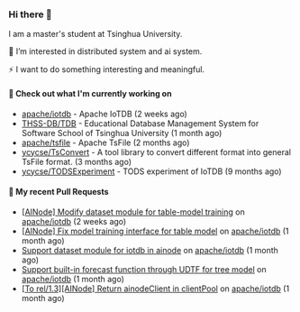 ### Hi there 👋
I am a master's student at Tsinghua University.

🌱 I’m interested in distributed system and ai system.

⚡ I want to do something interesting and meaningful.

#### 🤖 Check out what I'm currently working on

- [apache/iotdb](https://github.com/apache/iotdb) - Apache IoTDB (2 weeks ago)
- [THSS-DB/TDB](https://github.com/THSS-DB/TDB) - Educational Database Management System for Software School of Tsinghua University (1 month ago)
- [apache/tsfile](https://github.com/apache/tsfile) - Apache TsFile (2 months ago)
- [ycycse/TsConvert](https://github.com/ycycse/TsConvert) - A tool library to convert different format into general TsFile format. (3 months ago)
- [ycycse/TODSExperiment](https://github.com/ycycse/TODSExperiment) - TODS experiment of IoTDB (9 months ago)

#### 🔨 My recent Pull Requests

- [[AINode] Modify dataset module for table-model training](https://github.com/apache/iotdb/pull/15816) on [apache/iotdb](https://github.com/apache/iotdb) (2 weeks ago)
- [[AINode] Fix model training interface for table model](https://github.com/apache/iotdb/pull/15708) on [apache/iotdb](https://github.com/apache/iotdb) (1 month ago)
- [Support dataset module for iotdb in ainode](https://github.com/apache/iotdb/pull/15686) on [apache/iotdb](https://github.com/apache/iotdb) (1 month ago)
- [Support built-in forecast function through UDTF for tree model](https://github.com/apache/iotdb/pull/15682) on [apache/iotdb](https://github.com/apache/iotdb) (1 month ago)
- [[To rel/1.3][AINode] Return ainodeClient in clientPool](https://github.com/apache/iotdb/pull/15585) on [apache/iotdb](https://github.com/apache/iotdb) (1 month ago)


